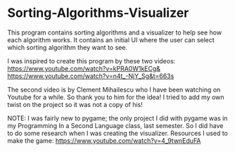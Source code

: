 # Sorting-Algorithms-Visualizer

This program contains sorting algorithms and a visualizer to help see how each
algorithm works. It contains an initial UI where the user can select which sorting
algorithm they want to see. 

I was inspired to create this program by these two videos:
https://www.youtube.com/watch?v=kPRA0W1kECg&
https://www.youtube.com/watch?v=n4t_-NjY_Sg&t=663s

The second video is by Clement Mihailescu who I have been watching on Youtube for a
while. So thank you to him for the idea! I tried to add my own twist on the project
so it was not a copy of his!

NOTE: I was fairly new to pygame; the only project I did with pygame was in my Programming
In a Second Language class, last semester. So I did have to do some research when I was
creating the visualizer. 
Resources I used to make the game:
https://www.youtube.com/watch?v=4_9twnEduFA

